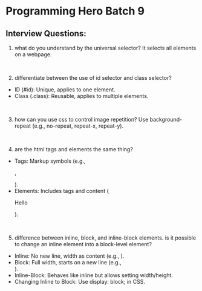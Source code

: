# Programming Hero Batch 9

## Interview Questions:
1. what do you understand by the universal selector?
It selects all elements on a webpage.

<br>

2. differentiate between the use of id selector and class selector?
- ID (#id): Unique, applies to one element.
- Class (.class): Reusable, applies to multiple elements.

<br>

3. how can you use css to control image repetition?
Use background-repeat (e.g., no-repeat, repeat-x, repeat-y).

<br>

4. are the html tags and elements the same thing?
- Tags: Markup symbols (e.g., <p>, </p>).
- Elements: Includes tags and content (<p>Hello</p>).

<br>

5. difference between inline, block, and inline-block elements. is it possible to change an inline element into a block-level element?
- Inline: No new line, width as content (e.g., <span>).
- Block: Full width, starts on a new line (e.g., <div>).
- Inline-Block: Behaves like inline but allows setting width/height.
- Changing Inline to Block: Use display: block; in CSS.

<br>